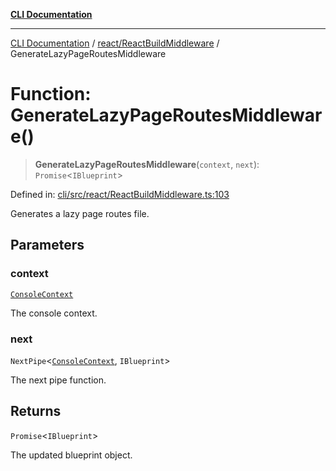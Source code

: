 [**CLI Documentation**](../../../README.md)

***

[CLI Documentation](../../../README.md) / [react/ReactBuildMiddleware](../README.md) / GenerateLazyPageRoutesMiddleware

# Function: GenerateLazyPageRoutesMiddleware()

> **GenerateLazyPageRoutesMiddleware**(`context`, `next`): `Promise`\<`IBlueprint`\>

Defined in: [cli/src/react/ReactBuildMiddleware.ts:103](https://github.com/stonemjs/cli/blob/c980e34c3e365606f5472998f0ccb119c79896c3/src/react/ReactBuildMiddleware.ts#L103)

Generates a lazy page routes file.

## Parameters

### context

[`ConsoleContext`](../../../declarations/interfaces/ConsoleContext.md)

The console context.

### next

`NextPipe`\<[`ConsoleContext`](../../../declarations/interfaces/ConsoleContext.md), `IBlueprint`\>

The next pipe function.

## Returns

`Promise`\<`IBlueprint`\>

The updated blueprint object.

